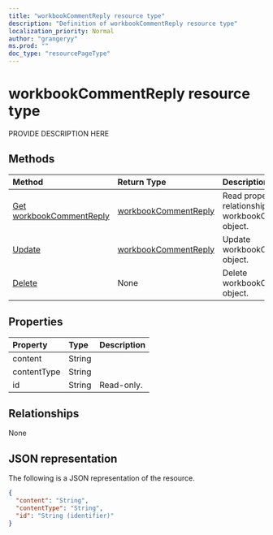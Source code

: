 ```yaml
---
title: "workbookCommentReply resource type"
description: "Definition of workbookCommentReply resource type"
localization_priority: Normal
author: "grangeryy"
ms.prod: ""
doc_type: "resourcePageType"
---
```


# workbookCommentReply resource type

PROVIDE DESCRIPTION HERE

## Methods

| Method       | Return Type | Description |
|:-------------|:------------|:------------|
| [Get workbookCommentReply](../api/workbookcommentreply-get.md) | [workbookCommentReply](workbookcommentreply.md) | Read properties and relationships of workbookCommentReply object. |
| [Update](../api/workbookcommentreply-update.md) | [workbookCommentReply](workbookcommentreply.md) | Update workbookCommentReply object. |
| [Delete](../api/workbookcommentreply-delete.md) | None | Delete workbookCommentReply object. |

## Properties

| Property     | Type        | Description |
|:-------------|:------------|:------------|
|content|String||
|contentType|String||
|id|String| Read-only.|

## Relationships

None

## JSON representation

The following is a JSON representation of the resource.

<!-- {
  "blockType": "resource",
  "optionalProperties": [

  ],
  "@odata.type": "microsoft.graph.workbookCommentReply",
  "baseType": "",
  "keyProperty": "id"
}-->

```json
{
  "content": "String",
  "contentType": "String",
  "id": "String (identifier)"
}
```

<!-- uuid: 16cd6b66-4b1a-43a1-adaf-3a886856ed98
2019-02-04 14:57:30 UTC -->
<!-- {
  "type": "#page.annotation",
  "description": "workbookCommentReply resource",
  "keywords": "",
  "section": "documentation",
  "tocPath": ""
}-->
